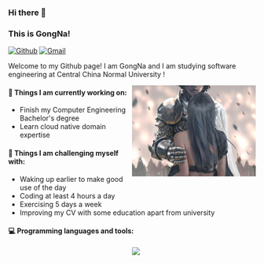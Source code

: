 ### Hi there 👋 
### This is GongNa!

[![Github](https://img.shields.io/badge/-Github-000?style=flat&logo=Github&logoColor=white)](https://github.com/gongna-au)
[![Gmail](https://img.shields.io/badge/-Gmail-c14438?style=flat&logo=Gmail&logoColor=white)](mailto:mrtnsnrasmus@gmail.com)

Welcome to my Github page! I am GongNa and I am studying software engineering at Central China Normal University !  

<img align="right" alt="img" src="https://github.com/gongna-au/gongna-au/blob/main/Image2.png" width="50%" height="auto" />

#### 🚀 Things I am currently working on: 
- Finish my Computer Engineering Bachelor's degree  
- Learn cloud native domain expertise

#### :muscle: Things I am challenging myself with:
- Waking up earlier to make good use of the day
- Coding at least 4 hours a day
- Exercising 5 days a week
- Improving my CV with some education apart from university

#### :computer: Programming languages and tools: 
<p>
 <img width="50%" align="right" src="https://github-readme-stats.vercel.app/api?username=gongna-au&show_icons=true&theme=dracula&hide_border=true)" />
<br />
<br />
</p>

